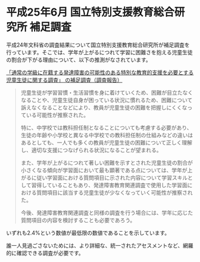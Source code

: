 # 平成25年6月 国立特別支援教育総合研究所 補足調査
平成24年文科省の調査結果について国立特別支援教育総合研究所が補足調査を行っています。そこでは、学年が上がるにつれて学習に困難さを抱える児童生徒の割合が下がる理由について、以下の推測がなされています。

[「通常の学級に在籍する発達障害の可能性のある特別な教育的支援を必要とする児童生徒に関する調査」 の補足調査（調査報告）](http://www.nise.go.jp/cms/resources/content/7412/20140520-153502.pdf)


> <span class="highlight">児童生徒が学習習慣・生活習慣を身に着けていくため、困難が目立たなくなることや、児童生徒自身が困っている状況に慣れるため、困難について訴えなくなることなどにより、教員が児童生徒の困難を把握しにくくなっている可能性</span>が推察された。
>
> 特に、<span class="highlight">中学校では教科担任制となることについても考慮する必要があり</span>、生徒の年齢や小学校と異なる中学校での教科担任制の仕組みなどの違いはあるとしても、一人でも多くの教員が児童生徒の困難について正しく理解し、適切な支援につなげられる状況になることが望まれる。
>
> また、学年が上がるにつれて著しい困難を示すとされた児童生徒の割合が小さくなる傾向が学習面において最も顕著である点については、<span class="highlight">学年が上がるに従い学習面における質問項目に示された内容について学習スキルとして習得している</span>こともあり、発達障害教育関連調査で使用した学習面における質問項目に該当する児童生徒が少なくなっていく可能性が推察された。
>
> 今後、発達障害教育関連調査と同様の調査を行う場合には、学年に応じた質問項目の内容を検討することも必要であろう。

いずれも2.4%という数値が最低限の数値であることを示しています。

誰一人見過ごさないためには、より詳細な、統一されたアセスメントなど、網羅的に確認できる調査が必要です。
